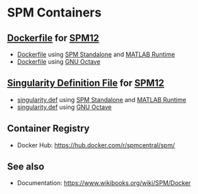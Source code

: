 # SPM Containers

## [Dockerfile](https://docs.docker.com/engine/reference/builder/) for [SPM12](httpw://www.fil.ion.ucl.ac.uk/software/spm12/)

* [Dockerfile](https://github.com/spm/spm-docker/blob/main/matlab/Dockerfile) using [SPM Standalone](https://www.wikibooks.org/wiki/SPM/Standalone) and [MATLAB Runtime](https://www.mathworks.com/products/compiler/matlab-runtime.html)
* [Dockerfile](https://github.com/spm/spm-docker/blob/main/octave/Dockerfile) using [GNU Octave](https://www.octave.org/)

## [Singularity Definition File](https://docs.docker.com/engine/reference/builder/) for [SPM12](httpw://www.fil.ion.ucl.ac.uk/software/spm12/)

* [singularity.def](https://github.com/spm/spm-docker/blob/main/matlab/singularity.def) using [SPM Standalone](https://www.wikibooks.org/wiki/SPM/Standalone) and [MATLAB Runtime](https://www.mathworks.com/products/compiler/matlab-runtime.html)
* [singularity.def](https://github.com/spm/spm-docker/blob/main/octave/singularity.def) using [GNU Octave](https://www.octave.org/)

## Container Registry

* Docker Hub: https://hub.docker.com/r/spmcentral/spm/

## See also

* Documentation: https://www.wikibooks.org/wiki/SPM/Docker
